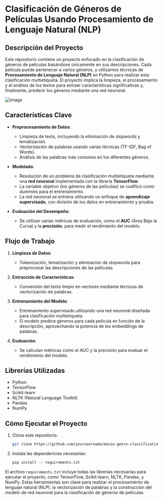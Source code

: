 # Clasificación de Géneros de Películas Usando Procesamiento de Lenguaje Natural (NLP)

## Descripción del Proyecto

Este repositorio contiene un proyecto enfocado en la clasificación de géneros de películas basándose únicamente en sus descripciones. Cada película puede pertenecer a varios géneros, y utilizamos técnicas de **Procesamiento de Lenguaje Natural (NLP)** en Python para realizar esta clasificación multietiqueta. El proyecto implica la limpieza, el procesamiento y el análisis de los textos para extraer características significativas y, finalmente, predecir los géneros mediante una red neuronal.

![image](https://github.com/user-attachments/assets/c8827fa2-6b0d-4953-97f6-d13930a7441d)


## Características Clave

- **Preprocesamiento de Datos**: 
  - Limpieza de texto, incluyendo la eliminación de stopwords y lematización.
  - Vectorización de palabras usando varias técnicas (TF-IDF, Bag of Words).
  - Análisis de las palabras más comunes en los diferentes géneros.
  
- **Modelado**:
  - Resolución de un problema de clasificación multietiqueta mediante una **red neuronal** implementada con la librería **TensorFlow**.
  - La variable objetivo (los géneros de las películas) se codificó como dummies para el entrenamiento.
  - La red neuronal se entrena utilizando un enfoque de **aprendizaje supervisado**, con división de los datos en entrenamiento y prueba.
  
- **Evaluación del Desempeño**:
  - Se utilizan varias métricas de evaluación, como el **AUC** (Área Bajo la Curva) y la **precisión**, para medir el rendimiento del modelo.
  
## Flujo de Trabajo

1. **Limpieza de Datos**:
   - Tokenización, lematización y eliminación de stopwords para preprocesar las descripciones de las películas.
   
2. **Extracción de Características**:
   - Conversión del texto limpio en vectores mediante técnicas de vectorización de palabras.
   
3. **Entrenamiento del Modelo**:
   - Entrenamiento supervisado utilizando una red neuronal diseñada para clasificación multietiqueta.
   - El modelo predice géneros para cada película en función de la descripción, aprovechando la potencia de los embeddings de palabras.

4. **Evaluación**:
   - Se calculan métricas como el AUC y la precisión para evaluar el rendimiento del modelo.

## Librerías Utilizadas

- Python
- TensorFlow
- Scikit-learn
- NLTK (Natural Language Toolkit)
- Pandas
- NumPy

## Cómo Ejecutar el Proyecto

1. Clona este repositorio:
   ```bash
   git clone https://github.com/yourusername/movie-genre-classification.git

2. Instala las dependencias necesarias:
   ```bash
   pip install -r requirements.txt

El archivo `requirements.txt` incluye todas las librerías necesarias para ejecutar el proyecto, como TensorFlow, Scikit-learn, NLTK, Pandas, y NumPy. Estas herramientas son clave para realizar el procesamiento de lenguaje natural (NLP), la vectorización de palabras y la construcción del modelo de red neuronal para la clasificación de géneros de películas.

